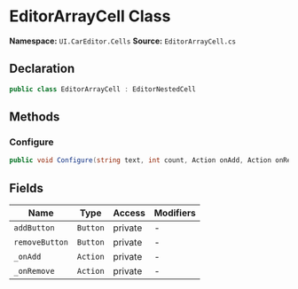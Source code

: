 # EditorArrayCell Class

**Namespace:** `UI.CarEditor.Cells`
**Source:** `EditorArrayCell.cs`

## Declaration

```csharp
public class EditorArrayCell : EditorNestedCell
```

## Methods

### Configure

```csharp
public void Configure(string text, int count, Action onAdd, Action onRemove)
```

## Fields

| Name | Type | Access | Modifiers |
|------|------|--------|-----------|
| `addButton` | `Button` | private | - |
| `removeButton` | `Button` | private | - |
| `_onAdd` | `Action` | private | - |
| `_onRemove` | `Action` | private | - |

